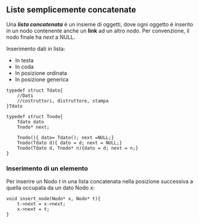 ## Liste semplicemente concatenate
Una ***lista concatenata*** è un insieme di oggetti, dove ogni oggetto è inserito in un nodo contenente anche un **link** ad un altro nodo.
Per convenzione, il nodo finale ha *next* a NULL.

Inserimento dati in lista:
- In testa
- In coda
- In posizione ordinata
- In posizione generica

````
typedef struct Tdato{
	//Dati
	//costruttori, distruttore, stampa
}Tdato

typedef struct Tnodo{
	Tdato dato
	Tnodo* next;

	Tnodo(){ dato= Tdato(); next =NULL;}
	Tnodo(Tdato d){ dato = d; next = NULL;}
	Tnodo(Tdato d, Tnodo* n){dato = d; next = n;}
}
````

### Inserimento di un elemento
Per inserire un Nodo *t* in una lista concatenata nella posizione successiva a quella occupata da un dato Nodo x:

````
void insert_node(Nodo* x, Nodo* t){
	t->next = x->next;
	x->next = t;
}
````